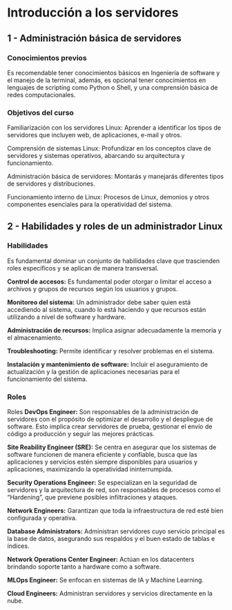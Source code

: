 # Introducción a los servidores

## 1 - Administración básica de servidores

### Conocimientos previos

Es recomendable tener conocimientos básicos en Ingeniería de software y el manejo de la terminal, además, es opcional tener conocimientos en lenguajes de scripting como Python o Shell, y una comprensión básica de redes computacionales.

### Objetivos del curso

Familiarización con los servidores Linux: Aprender a identificar los tipos de servidores que incluyen web, de aplicaciones, e-mail y otros.

Comprensión de sistemas Linux: Profundizar en los conceptos clave de servidores y sistemas operativos, abarcando su arquitectura y funcionamiento.

Administración básica de servidores: Montarás y manejarás diferentes tipos de servidores y distribuciones.

Funcionamiento interno de Linux: Procesos de Linux, demonios y otros componentes esenciales para la operatividad del sistema.


## 2 - Habilidades y roles de un administrador Linux

### Habilidades

Es fundamental dominar un conjunto de habilidades clave que trascienden roles específicos y se aplican de manera transversal.

**Control de accesos:** Es fundamental poder otorgar o limitar el acceso a archivos y grupos de recursos según los usuarios y grupos.

**Monitoreo del sistema:** Un administrador debe saber quien está accediendo al sistema, cuando lo está haciendo y que recursos están utilizando a nivel de software y hardware.

**Administración de recursos:** Implica asignar adecuadamente la memoria y el almacenamiento.

**Troubleshooting:** Permite identificar y resolver problemas en el sistema.

**Instalación y mantenimiento de software:** Incluir el aseguramiento de actualización y la gestión de aplicaciones necesarias para el funcionamiento del sistema.

### Roles

Roles
**DevOps Engineer:** Son responsables de la administración de servidores con el propósito de optimizar el desarrollo y el despliegue de software. Esto implica crear servidores de prueba, gestionar el envío de código a producción y seguir las mejores prácticas.

**Site Reability Engineer (SRE):** Se centra en asegurar que los sistemas de software funcionen de manera eficiente y confiable, busca que las aplicaciones y servicios estén siempre disponibles para usuarios y aplicaciones, maximizando la operatividad ininterrumpida.

**Security Operations Engineer:** Se especializan en la seguridad de servidores y la arquitectura de red, son responsables de procesos como el “Hardening”, que previene posibles infiltraciones y ataques.

**Network Engineers:** Garantizan que toda la infraestructura de red esté bien configurada y operativa.

**Database Administrators:** Administran servidores cuyo servicio principal es la base de datos, asegurando sus respaldos y el buen estado de tablas e índices.

**Network Operations Center Engineer:** Actúan en los datacenters brindando soporte tanto a hardware como a software.

**MLOps Engineer:** Se enfocan en sistemas de IA y Machine Learning.

**Cloud Engineers:** Administran servidores y servicios directamente en la nube.

